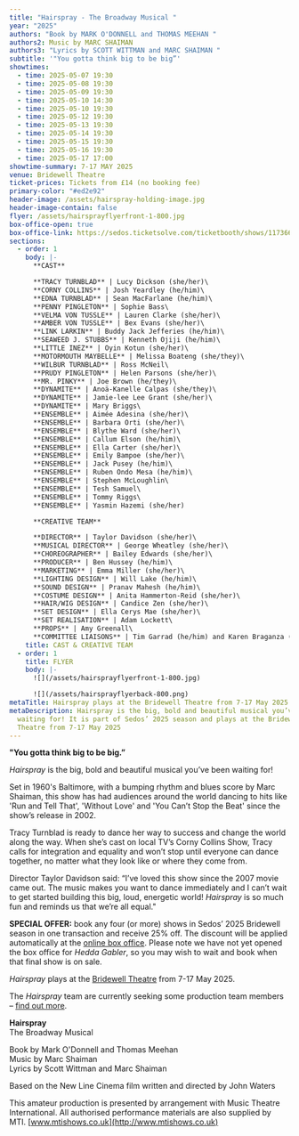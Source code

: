 ```yaml
---
title: "Hairspray - The Broadway Musical "
year: "2025"
authors: "Book by MARK O'DONNELL and THOMAS MEEHAN "
authors2: Music by MARC SHAIMAN
authors3: "Lyrics by SCOTT WITTMAN and MARC SHAIMAN "
subtitle: '"You gotta think big to be big”'
showtimes:
  - time: 2025-05-07 19:30
  - time: 2025-05-08 19:30
  - time: 2025-05-09 19:30
  - time: 2025-05-10 14:30
  - time: 2025-05-10 19:30
  - time: 2025-05-12 19:30
  - time: 2025-05-13 19:30
  - time: 2025-05-14 19:30
  - time: 2025-05-15 19:30
  - time: 2025-05-16 19:30
  - time: 2025-05-17 17:00
showtime-summary: 7-17 MAY 2025
venue: Bridewell Theatre
ticket-prices: Tickets from £14 (no booking fee)
primary-color: "#ed2e92"
header-image: /assets/hairspray-holding-image.jpg
header-image-contain: false
flyer: /assets/hairsprayflyerfront-1-800.jpg
box-office-open: true
box-office-link: https://sedos.ticketsolve.com/ticketbooth/shows/1173660212/events/428695941
sections:
  - order: 1
    body: |-
      **CAST**

      **TRACY TURNBLAD** | Lucy Dickson (she/her)\
      **CORNY COLLINS** | Josh Yeardley (he/him)\
      **EDNA TURNBLAD** | Sean MacFarlane (he/him)\
      **PENNY PINGLETON** | Sophie Bass\
      **VELMA VON TUSSLE** | Lauren Clarke (she/her)\
      **AMBER VON TUSSLE** | Bex Evans (she/her)\
      **LINK LARKIN** | Buddy Jack Jefferies (he/him)\
      **SEAWEED J. STUBBS** | Kenneth Ojiji (he/him)\
      **LITTLE INEZ** | Oyin Kotun (she/her)\
      **MOTORMOUTH MAYBELLE** | Melissa Boateng (she/they)\
      **WILBUR TURNBLAD** | Ross McNeil\
      **PRUDY PINGLETON** | Helen Parsons (she/her)\
      **MR. PINKY** | Joe Brown (he/they)\
      **DYNAMITE** | Anoä-Kanelle Calpas (she/they)\
      **DYNAMITE** | Jamie-lee Lee Grant (she/her)\
      **DYNAMITE** | Mary Briggs\
      **ENSEMBLE** | Aimée Adesina (she/her)\
      **ENSEMBLE** | Barbara Orti (she/her)\
      **ENSEMBLE** | Blythe Ward (she/her)\
      **ENSEMBLE** | Callum Elson (he/him)\
      **ENSEMBLE** | Ella Carter (she/her)\
      **ENSEMBLE** | Emily Bampoe (she/her)\
      **ENSEMBLE** | Jack Pusey (he/him)\
      **ENSEMBLE** | Ruben Ondo Mesa (he/him)\
      **ENSEMBLE** | Stephen McLoughlin\
      **ENSEMBLE** | Tesh Samuel\
      **ENSEMBLE** | Tommy Riggs\
      **ENSEMBLE** | Yasmin Hazemi (she/her)

      **CREATIVE TEAM**

      **DIRECTOR** | Taylor Davidson (she/her)\
      **MUSICAL DIRECTOR** | George Wheatley (she/her)\
      **CHOREOGRAPHER** | Bailey Edwards (she/her)\
      **PRODUCER** | Ben Hussey (he/him)\
      **MARKETING** | Emma Miller (she/her)\
      **LIGHTING DESIGN** | Will Lake (he/him)\
      **SOUND DESIGN** | Pranav Mahesh (he/him)\
      **COSTUME DESIGN** | Anita Hammerton-Reid (she/her)\
      **HAIR/WIG DESIGN** | Candice Zen (she/her)\
      **SET DESIGN** | Ella Cerys Mae (she/her)\
      **SET REALISATION** | Adam Lockett\
      **PROPS** | Amy Greenall\
      **COMMITTEE LIAISONS** | Tim Garrad (he/him) and Karen Braganza (she/her)
    title: CAST & CREATIVE TEAM
  - order: 1
    title: FLYER
    body: |-
      ![](/assets/hairsprayflyerfront-1-800.jpg)

      ![](/assets/hairsprayflyerback-800.png)
metaTitle: Hairspray plays at the Bridewell Theatre from 7-17 May 2025
metaDescription: Hairspray is the big, bold and beautiful musical you’ve been
  waiting for! It is part of Sedos’ 2025 season and plays at the Bridewell
  Theatre from 7-17 May 2025
---
```

**"You gotta think big to be big.”** 

*Hairspray* is the big, bold and beautiful musical you’ve been waiting for! 

Set in 1960's Baltimore, with a bumping rhythm and blues score by Marc Shaiman, this show has had audiences around the world dancing to hits like 'Run and Tell That', 'Without Love' and 'You Can’t Stop the Beat' since the show’s release in 2002. 

Tracy Turnblad is ready to dance her way to success and change the world along the way. When she’s cast on local TV’s Corny Collins Show, Tracy calls for integration and equality and won’t stop until everyone can dance together, no matter what they look like or where they come from.

Director Taylor Davidson said: “I’ve loved this show since the 2007 movie came out. The music makes you want to dance immediately and I can’t wait to get started building this big, loud, energetic world! *Hairspray* is so much fun and reminds us that we’re all equal."

**SPECIAL OFFER:** book any four (or more) shows in Sedos’ 2025 Bridewell season in one transaction and receive 25% off. The discount will be applied automatically at the [online box office](https://sedos.ticketsolve.com/ticketbooth/shows). Please note we have not yet opened the box office for *Hedda Gabler*, so you may wish to wait and book when that final show is on sale.

*Hairspray* plays at the [Bridewell Theatre](https://www.sedos.co.uk/venues/bridewell) from 7-17 May 2025.

The *Hairspray* team are currently seeking some production team members – [find out more](https://www.sedos.co.uk/news/2025-01-23-hairspray-production-team-roles).

**Hairspray**\
The Broadway Musical 

Book by Mark O'Donnell and Thomas Meehan \
Music by Marc Shaiman\
Lyrics by Scott Wittman and Marc Shaiman

Based on the New Line Cinema film written and directed by John Waters

This amateur production is presented by arrangement with Music Theatre International. All authorised performance materials are also supplied by MTI. [www.mtishows.co.uk](http://www.mtishows.co.uk)
